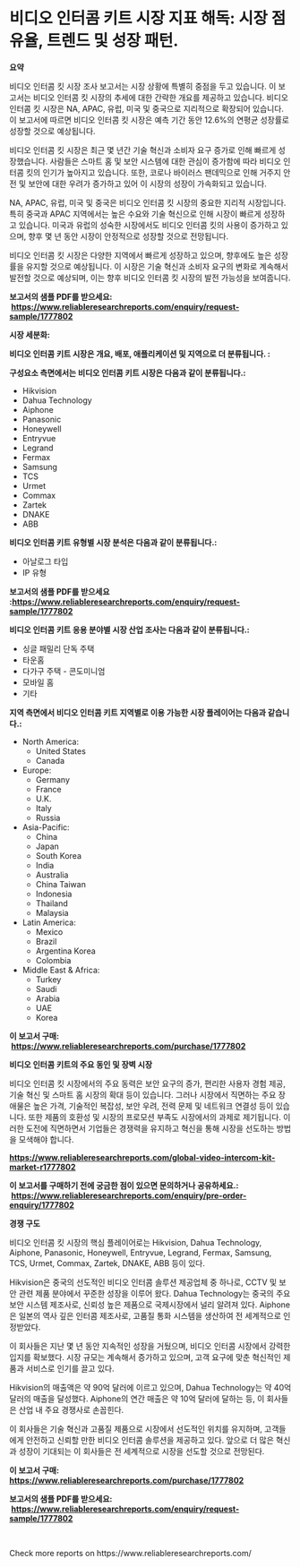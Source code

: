 <p><h1>비디오 인터콤 키트 시장 지표 해독: 시장 점유율, 트렌드 및 성장 패턴.</h1></p><p><strong>요약</strong></p>
<p><p>비디오 인터콤 킷 시장 조사 보고서는 시장 상황에 특별히 중점을 두고 있습니다. 이 보고서는 비디오 인터콤 킷 시장의 추세에 대한 간략한 개요를 제공하고 있습니다. 비디오 인터콤 킷 시장은 NA, APAC, 유럽, 미국 및 중국으로 지리적으로 확장되어 있습니다. 이 보고서에 따르면 비디오 인터콤 킷 시장은 예측 기간 동안 12.6%의 연평균 성장률로 성장할 것으로 예상됩니다.</p><p>비디오 인터콤 킷 시장은 최근 몇 년간 기술 혁신과 소비자 요구 증가로 인해 빠르게 성장했습니다. 사람들은 스마트 홈 및 보안 시스템에 대한 관심이 증가함에 따라 비디오 인터콤 킷의 인기가 높아지고 있습니다. 또한, 코로나 바이러스 팬데믹으로 인해 거주지 안전 및 보안에 대한 우려가 증가하고 있어 이 시장의 성장이 가속화되고 있습니다.</p><p>NA, APAC, 유럽, 미국 및 중국은 비디오 인터콤 킷 시장의 중요한 지리적 시장입니다. 특히 중국과 APAC 지역에서는 높은 수요와 기술 혁신으로 인해 시장이 빠르게 성장하고 있습니다. 미국과 유럽의 성숙한 시장에서도 비디오 인터콤 킷의 사용이 증가하고 있으며, 향후 몇 년 동안 시장이 안정적으로 성장할 것으로 전망됩니다.</p><p>비디오 인터콤 킷 시장은 다양한 지역에서 빠르게 성장하고 있으며, 향후에도 높은 성장률을 유지할 것으로 예상됩니다. 이 시장은 기술 혁신과 소비자 요구의 변화로 계속해서 발전할 것으로 예상되며, 이는 향후 비디오 인터콤 킷 시장의 발전 가능성을 보여줍니다.</p></p>
<p><strong>보고서의 샘플 PDF를 받으세요: &nbsp;<a href="https://www.reliableresearchreports.com/enquiry/request-sample/1777802">https://www.reliableresearchreports.com/enquiry/request-sample/1777802</a></strong></p>
<p><strong>시장 세분화:</strong></p>
<p><strong> 비디오 인터콤 키트 시장은 개요, 배포, 애플리케이션 및 지역으로 더 분류됩니다. :</strong></p>
<p><strong>구성요소 측면에서는 비디오 인터콤 키트 시장은 다음과 같이 분류됩니다.:</strong></p>
<p><ul><li>Hikvision</li><li>Dahua Technology</li><li>Aiphone</li><li>Panasonic</li><li>Honeywell</li><li>Entryvue</li><li>Legrand</li><li>Fermax</li><li>Samsung</li><li>TCS</li><li>Urmet</li><li>Commax</li><li>Zartek</li><li>DNAKE</li><li>ABB</li></ul></p>
<p><strong> 비디오 인터콤 키트 유형별 시장 분석은 다음과 같이 분류됩니다.:</strong></p>
<p><ul><li>아날로그 타입</li><li>IP 유형</li></ul></p>
<p><strong>보고서의 샘플 PDF를 받으세요 :<a href="https://www.reliableresearchreports.com/enquiry/request-sample/1777802">https://www.reliableresearchreports.com/enquiry/request-sample/1777802</a></strong></p>
<p><strong> 비디오 인터콤 키트 응용 분야별 시장 산업 조사는 다음과 같이 분류됩니다.:</strong></p>
<p><ul><li>싱글 패밀리 단독 주택</li><li>타운홈</li><li>다가구 주택 - 콘도미니엄</li><li>모바일 홈</li><li>기타</li></ul></p>
<p><strong>지역 측면에서 비디오 인터콤 키트 지역별로 이용 가능한 시장 플레이어는 다음과 같습니다.:</strong></p>
<p><ul>
    <li>
        North America:
        <ul>
            <li>United States</li>
            <li>Canada</li>
        </ul>
    </li>
    <li>
        Europe:
        <ul>
            <li>Germany</li>
            <li>France</li>
            <li>U.K.</li>
            <li>Italy</li>
            <li>Russia</li>
        </ul>
    </li>
    <li>
        Asia-Pacific:
        <ul>
            <li>China</li>
            <li>Japan</li>
            <li>South Korea</li>
            <li>India</li>
            <li>Australia</li>
            <li>China Taiwan</li>
            <li>Indonesia</li>
            <li>Thailand</li>
            <li>Malaysia</li>
        </ul>
    </li>
    <li>
        Latin America:
        <ul>
            <li>Mexico</li>
            <li>Brazil</li>
            <li>Argentina Korea</li>
            <li>Colombia</li>
        </ul>
    </li>
    <li>
        Middle East & Africa:
        <ul>
            <li>Turkey</li>
            <li>Saudi</li>
            <li>Arabia</li>
            <li>UAE</li>
            <li>Korea</li>
        </ul>
    </li>
    </ul></p>
<p><strong>이 보고서 구매: &nbsp;<a href="https://www.reliableresearchreports.com/purchase/1777802">https://www.reliableresearchreports.com/purchase/1777802</a></strong></p>
<p><strong>비디오 인터콤 키트의 주요 동인 및 장벽 시장</strong></p>
<p><p>비디오 인터콤 킷 시장에서의 주요 동력은 보안 요구의 증가, 편리한 사용자 경험 제공, 기술 혁신 및 스마트 홈 시장의 확대 등이 있습니다. 그러나 시장에서 직면하는 주요 장애물은 높은 가격, 기술적인 복잡성, 보안 우려, 전력 문제 및 네트워크 연결성 등이 있습니다. 또한 제품의 호환성 및 시장의 프로모션 부족도 시장에서의 과제로 제기됩니다. 이러한 도전에 직면하면서 기업들은 경쟁력을 유지하고 혁신을 통해 시장을 선도하는 방법을 모색해야 합니다.</p></p>
<p><strong><a href="https://www.reliableresearchreports.com/global-video-intercom-kit-market-r1777802">https://www.reliableresearchreports.com/global-video-intercom-kit-market-r1777802</a></strong></p>
<p><strong>이 보고서를 구매하기 전에 궁금한 점이 있으면 문의하거나 공유하세요.: &nbsp;<a href="https://www.reliableresearchreports.com/enquiry/pre-order-enquiry/1777802">https://www.reliableresearchreports.com/enquiry/pre-order-enquiry/1777802</a></strong></p>
<p><strong>경쟁 구도</strong></p>
<p><p>비디오 인터콤 킷 시장의 핵심 플레이어로는 Hikvision, Dahua Technology, Aiphone, Panasonic, Honeywell, Entryvue, Legrand, Fermax, Samsung, TCS, Urmet, Commax, Zartek, DNAKE, ABB 등이 있다. </p><p>Hikvision은 중국의 선도적인 비디오 인터콤 솔루션 제공업체 중 하나로, CCTV 및 보안 관련 제품 분야에서 꾸준한 성장을 이루어 왔다. Dahua Technology는 중국의 주요 보안 시스템 제조사로, 신뢰성 높은 제품으로 국제시장에서 널리 알려져 있다. Aiphone은 일본의 역사 깊은 인터콤 제조사로, 고품질 통화 시스템을 생산하여 전 세계적으로 인정받았다.</p><p>이 회사들은 지난 몇 년 동안 지속적인 성장을 거뒀으며, 비디오 인터콤 시장에서 강력한 입지를 확보했다. 시장 규모는 계속해서 증가하고 있으며, 고객 요구에 맞춘 혁신적인 제품과 서비스로 인기를 끌고 있다.</p><p>Hikvision의 매출액은 약 90억 달러에 이르고 있으며, Dahua Technology는 약 40억 달러의 매출을 달성했다. Aiphone의 연간 매출은 약 10억 달러에 달하는 등, 이 회사들은 산업 내 주요 경쟁사로 손꼽힌다.</p><p>이 회사들은 기술 혁신과 고품질 제품으로 시장에서 선도적인 위치를 유지하며, 고객들에게 안전하고 신뢰할 만한 비디오 인터콤 솔루션을 제공하고 있다. 앞으로 더 많은 혁신과 성장이 기대되는 이 회사들은 전 세계적으로 시장을 선도할 것으로 전망된다.</p></p>
<p><strong>이 보고서 구매: &nbsp; <a href="https://www.reliableresearchreports.com/purchase/1777802">https://www.reliableresearchreports.com/purchase/1777802</a></strong></p>
<p><strong>보고서의 샘플 PDF를 받으세요: &nbsp;<a href="https://www.reliableresearchreports.com/enquiry/request-sample/1777802">https://www.reliableresearchreports.com/enquiry/request-sample/1777802</a></strong><strong></strong></p>
<p>&nbsp;</p>
<p>Check more reports on https://www.reliableresearchreports.com/</p>